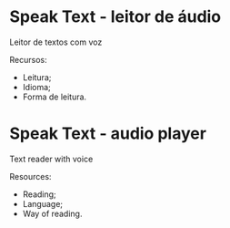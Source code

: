 # Speak Text - leitor de áudio

Leitor de textos com voz

Recursos:

- Leitura;
- Idioma;
- Forma de leitura.

# Speak Text - audio player

Text reader with voice

Resources:

- Reading;
- Language;
- Way of reading.
